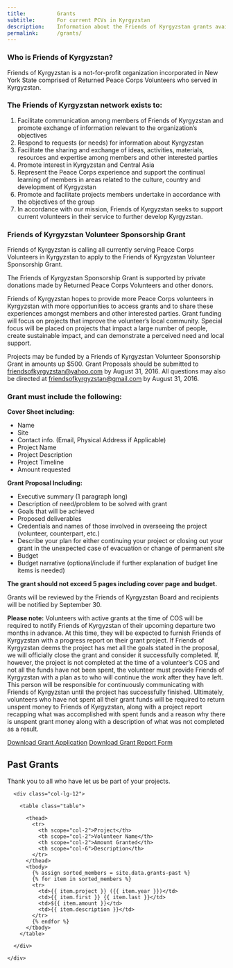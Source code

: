 ```yaml
---
title: 			Grants
subtitle: 		For current PCVs in Kyrgyzstan
description: 	Information about the Friends of Kyrgyzstan grants available to current PCVs in Kyrgyzstan
permalink: 		/grants/
---
```


### Who is Friends of Kyrgyzstan?

Friends of Kyrgyzstan is a not-for-profit organization incorporated in New York State comprised of Returned Peace Corps Volunteers who served in Kyrgyzstan.

### The Friends of Kyrgyzstan network exists to:

1.  Facilitate communication among members of Friends of Kyrgyzstan and promote exchange of information relevant to the organization’s objectives
2.  Respond to requests (or needs) for information about Kyrgyzstan
3.  Facilitate the sharing and exchange of ideas, activities, materials, resources and expertise among members and other interested parties
4.  Promote interest in Kyrgyzstan and Central Asia
5.  Represent the Peace Corps experience and support the continual learning of members in areas related to the culture, country and development of Kyrgyzstan
6.  Promote and facilitate projects members undertake in accordance with the objectives of the group
7.  In accordance with our mission, Friends of Kyrgyzstan seeks to support current volunteers in their service to further develop Kyrgyzstan.

### Friends of Kyrgyzstan Volunteer Sponsorship Grant

Friends of Kyrgyzstan is calling all currently serving Peace Corps Volunteers in Kyrgyzstan to apply to the Friends of Kyrgyzstan Volunteer Sponsorship Grant.

The Friends of Kyrgyzstan Sponsorship Grant is supported by private donations made by Returned Peace Corps Volunteers and other donors.

Friends of Kyrgyzstan hopes to provide more Peace Corps volunteers in Kyrgyzstan with more opportunities to access grants and to share these experiences amongst members and other interested parties. Grant funding will focus on projects that improve the volunteer’s local community. Special focus will be placed on projects that impact a large number of people, create sustainable impact, and can demonstrate a perceived need and local support.

Projects may be funded by a Friends of Kyrgyzstan Volunteer Sponsorship Grant in amounts up $500. Grant Proposals should be submitted to friendsofkyrgyzstan@yahoo.com by August 31, 2016. All questions may also be directed at friendsofkyrgyzstan@gmail.com by August 31, 2016.

### Grant must include the following:

**Cover Sheet including:**

  - Name
  - Site
  - Contact info. (Email, Physical Address if Applicable)
  - Project Name
  - Project Description
  - Project Timeline
  - Amount requested

**Grant Proposal Including:**

- Executive summary (1 paragraph long)
- Description of need/problem to be solved with grant
- Goals that will be achieved
- Proposed deliverables
- Credentials and names of those involved in overseeing the project (volunteer, counterpart, etc.)
- Describe your plan for either continuing your project or closing out your grant in the unexpected case of evacuation or change of permanent site
- Budget
- Budget narrative (optional/include if further explanation of budget line items is needed)

**The grant should not exceed 5 pages including cover page and budget.**

Grants will be reviewed by the Friends of Kyrgyzstan Board and recipients will be notified by September 30.

**Please note:** Volunteers with active grants at the time of COS will be required to notify Friends of Kyrgyzstan of their upcoming departure two months in advance. At this time, they will be expected to furnish Friends of Kyrgyzstan with a progress report on their grant project. If Friends of Kyrgyzstan deems the project has met all the goals stated in the proposal, we will officially close the grant and consider it successfully completed. If, however, the project is not completed at the time of a volunteer’s COS and not all the funds have not been spent, the volunteer must provide Friends of Kyrgyzstan with a plan as to who will continue the work after they have left. This person will be responsible for continuously communicating with Friends of Kyrgyzstan until the project has successfully finished. Ultimately, volunteers who have not spent all their grant funds will be required to return unspent money to Friends of Kyrgyzstan, along with a project report recapping what was accomplished with spent funds and a reason why there is unspent grant money along with a description of what was not completed as a result.

<a href="{{ site.url }}/assets/docs/Friends-of-Kyrgyzstan-Volunteer-Sponsorship-Grant-2018.docx">Download Grant Application</a>
<a href="{{ site.url }}/assets/docs/FOK-Grant-Report-Form.docx">Download Grant Report Form</a>

<section id="team" class="team">
  <div class="container">
    <div class="section-title">
      <h2>Past Grants</h2>
      <p>Thank you to all who have let us be part of your projects.</p>
    </div>
    <div class="row">

      <div class="col-lg-12">

        <table class="table">

          <thead>
            <tr>
              <th scope="col-2">Project</th>
              <th scope="col-2">Volunteer Name</th>
              <th scope="col-2">Amount Granted</th>
              <th scope="col-6">Description</th>
            </tr>
          </thead>
          <tbody>
            {% assign sorted_members = site.data.grants-past %}
            {% for item in sorted_members %}
            <tr>
              <td>{{ item.project }} ({{ item.year }})</td>
              <td>{{ item.first }} {{ item.last }}</td>
              <td>${{ item.amount }}</td>
              <td>{{ item.description }}</td>
            </tr>
            {% endfor %}
          </tbody>
        </table>

      </div>

    </div>
  </div>
</section>